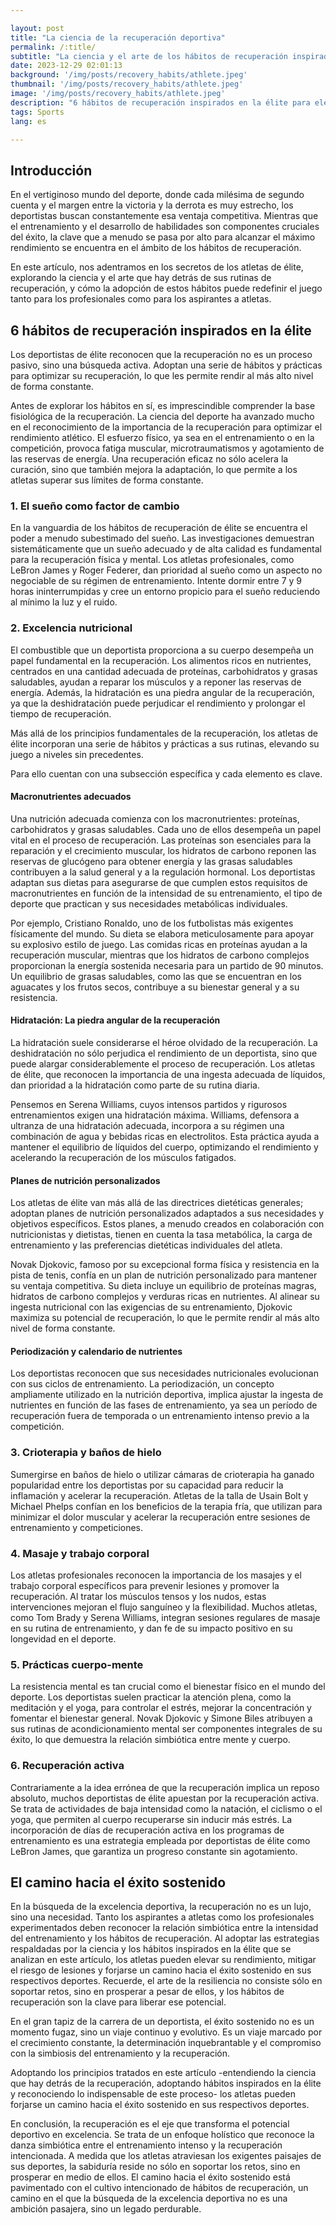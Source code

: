 ```yaml
---

layout: post 
title: "La ciencia de la recuperación deportiva"
permalink: /:title/ 
subtitle: "La ciencia y el arte de los hábitos de recuperación inspirados en la élite"
date: 2023-12-29 02:01:13 
background: '/img/posts/recovery_habits/athlete.jpeg'
thumbnail: '/img/posts/recovery_habits/athlete.jpeg'
image: '/img/posts/recovery_habits/athlete.jpeg'
description: "6 hábitos de recuperación inspirados en la élite para elevar tu juego al siguiente nivel"
tags: Sports
lang: es

---
```




## Introducción

En el vertiginoso mundo del deporte, donde cada milésima de segundo cuenta y el margen entre la victoria y la derrota es muy estrecho, los deportistas buscan constantemente esa ventaja competitiva. Mientras que el entrenamiento y el desarrollo de habilidades son componentes cruciales del éxito, la clave que a menudo se pasa por alto para alcanzar el máximo rendimiento se encuentra en el ámbito de los hábitos de recuperación.

En este artículo, nos adentramos en los secretos de los atletas de élite, explorando la ciencia y el arte que hay detrás de sus rutinas de recuperación, y cómo la adopción de estos hábitos puede redefinir el juego tanto para los profesionales como para los aspirantes a atletas.

## 6 hábitos de recuperación inspirados en la élite

Los deportistas de élite reconocen que la recuperación no es un proceso pasivo, sino una búsqueda activa. Adoptan una serie de hábitos y prácticas para optimizar su recuperación, lo que les permite rendir al más alto nivel de forma constante.

Antes de explorar los hábitos en sí, es imprescindible comprender la base fisiológica de la recuperación. La ciencia del deporte ha avanzado mucho en el reconocimiento de la importancia de la recuperación para optimizar el rendimiento atlético. El esfuerzo físico, ya sea en el entrenamiento o en la competición, provoca fatiga muscular, microtraumatismos y agotamiento de las reservas de energía. Una recuperación eficaz no sólo acelera la curación, sino que también mejora la adaptación, lo que permite a los atletas superar sus límites de forma constante.

### 1. El sueño como factor de cambio

En la vanguardia de los hábitos de recuperación de élite se encuentra el poder a menudo subestimado del sueño. Las investigaciones demuestran sistemáticamente que un sueño adecuado y de alta calidad es fundamental para la recuperación física y mental. Los atletas profesionales, como LeBron James y Roger Federer, dan prioridad al sueño como un aspecto no negociable de su régimen de entrenamiento. Intente dormir entre 7 y 9 horas ininterrumpidas y cree un entorno propicio para el sueño reduciendo al mínimo la luz y el ruido.

### 2. Excelencia nutricional

El combustible que un deportista proporciona a su cuerpo desempeña un papel fundamental en la recuperación. Los alimentos ricos en nutrientes, centrados en una cantidad adecuada de proteínas, carbohidratos y grasas saludables, ayudan a reparar los músculos y a reponer las reservas de energía. Además, la hidratación es una piedra angular de la recuperación, ya que la deshidratación puede perjudicar el rendimiento y prolongar el tiempo de recuperación.

Más allá de los principios fundamentales de la recuperación, los atletas de élite incorporan una serie de hábitos y prácticas a sus rutinas, elevando su juego a niveles sin precedentes.

Para ello cuentan con una subsección específica y cada elemento es clave.

#### Macronutrientes adecuados

Una nutrición adecuada comienza con los macronutrientes: proteínas, carbohidratos y grasas saludables. Cada uno de ellos desempeña un papel vital en el proceso de recuperación. Las proteínas son esenciales para la reparación y el crecimiento muscular, los hidratos de carbono reponen las reservas de glucógeno para obtener energía y las grasas saludables contribuyen a la salud general y a la regulación hormonal. Los deportistas adaptan sus dietas para asegurarse de que cumplen estos requisitos de macronutrientes en función de la intensidad de su entrenamiento, el tipo de deporte que practican y sus necesidades metabólicas individuales.

Por ejemplo, Cristiano Ronaldo, uno de los futbolistas más exigentes físicamente del mundo. Su dieta se elabora meticulosamente para apoyar su explosivo estilo de juego. Las comidas ricas en proteínas ayudan a la recuperación muscular, mientras que los hidratos de carbono complejos proporcionan la energía sostenida necesaria para un partido de 90 minutos. Un equilibrio de grasas saludables, como las que se encuentran en los aguacates y los frutos secos, contribuye a su bienestar general y a su resistencia.

#### Hidratación: La piedra angular de la recuperación

La hidratación suele considerarse el héroe olvidado de la recuperación. La deshidratación no sólo perjudica el rendimiento de un deportista, sino que puede alargar considerablemente el proceso de recuperación. Los atletas de élite, que reconocen la importancia de una ingesta adecuada de líquidos, dan prioridad a la hidratación como parte de su rutina diaria.

Pensemos en Serena Williams, cuyos intensos partidos y rigurosos entrenamientos exigen una hidratación máxima. Williams, defensora a ultranza de una hidratación adecuada, incorpora a su régimen una combinación de agua y bebidas ricas en electrolitos. Esta práctica ayuda a mantener el equilibrio de líquidos del cuerpo, optimizando el rendimiento y acelerando la recuperación de los músculos fatigados.

#### Planes de nutrición personalizados

Los atletas de élite van más allá de las directrices dietéticas generales; adoptan planes de nutrición personalizados adaptados a sus necesidades y objetivos específicos. Estos planes, a menudo creados en colaboración con nutricionistas y dietistas, tienen en cuenta la tasa metabólica, la carga de entrenamiento y las preferencias dietéticas individuales del atleta.

Novak Djokovic, famoso por su excepcional forma física y resistencia en la pista de tenis, confía en un plan de nutrición personalizado para mantener su ventaja competitiva. Su dieta incluye un equilibrio de proteínas magras, hidratos de carbono complejos y verduras ricas en nutrientes. Al alinear su ingesta nutricional con las exigencias de su entrenamiento, Djokovic maximiza su potencial de recuperación, lo que le permite rendir al más alto nivel de forma constante.

#### Periodización y calendario de nutrientes

Los deportistas reconocen que sus necesidades nutricionales evolucionan con sus ciclos de entrenamiento. La periodización, un concepto ampliamente utilizado en la nutrición deportiva, implica ajustar la ingesta de nutrientes en función de las fases de entrenamiento, ya sea un período de recuperación fuera de temporada o un entrenamiento intenso previo a la competición.

### 3. Crioterapia y baños de hielo

Sumergirse en baños de hielo o utilizar cámaras de crioterapia ha ganado popularidad entre los deportistas por su capacidad para reducir la inflamación y acelerar la recuperación. Atletas de la talla de Usain Bolt y Michael Phelps confían en los beneficios de la terapia fría, que utilizan para minimizar el dolor muscular y acelerar la recuperación entre sesiones de entrenamiento y competiciones.

### 4. Masaje y trabajo corporal

Los atletas profesionales reconocen la importancia de los masajes y el trabajo corporal específicos para prevenir lesiones y promover la recuperación. Al tratar los músculos tensos y los nudos, estas intervenciones mejoran el flujo sanguíneo y la flexibilidad. Muchos atletas, como Tom Brady y Serena Williams, integran sesiones regulares de masaje en su rutina de entrenamiento, y dan fe de su impacto positivo en su longevidad en el deporte.

### 5. Prácticas cuerpo-mente

La resistencia mental es tan crucial como el bienestar físico en el mundo del deporte. Los deportistas suelen practicar la atención plena, como la meditación y el yoga, para controlar el estrés, mejorar la concentración y fomentar el bienestar general. Novak Djokovic y Simone Biles atribuyen a sus rutinas de acondicionamiento mental ser componentes integrales de su éxito, lo que demuestra la relación simbiótica entre mente y cuerpo.

### 6. Recuperación activa

Contrariamente a la idea errónea de que la recuperación implica un reposo absoluto, muchos deportistas de élite apuestan por la recuperación activa. Se trata de actividades de baja intensidad como la natación, el ciclismo o el yoga, que permiten al cuerpo recuperarse sin inducir más estrés. La incorporación de días de recuperación activa en los programas de entrenamiento es una estrategia empleada por deportistas de élite como LeBron James, que garantiza un progreso constante sin agotamiento.

## El camino hacia el éxito sostenido

En la búsqueda de la excelencia deportiva, la recuperación no es un lujo, sino una necesidad. Tanto los aspirantes a atletas como los profesionales experimentados deben reconocer la relación simbiótica entre la intensidad del entrenamiento y los hábitos de recuperación. Al adoptar las estrategias respaldadas por la ciencia y los hábitos inspirados en la élite que se analizan en este artículo, los atletas pueden elevar su rendimiento, mitigar el riesgo de lesiones y forjarse un camino hacia el éxito sostenido en sus respectivos deportes. Recuerde, el arte de la resiliencia no consiste sólo en soportar retos, sino en prosperar a pesar de ellos, y los hábitos de recuperación son la clave para liberar ese potencial.

En el gran tapiz de la carrera de un deportista, el éxito sostenido no es un momento fugaz, sino un viaje continuo y evolutivo. Es un viaje marcado por el crecimiento constante, la determinación inquebrantable y el compromiso con la simbiosis del entrenamiento y la recuperación.

Adoptando los principios tratados en este artículo -entendiendo la ciencia que hay detrás de la recuperación, adoptando hábitos inspirados en la élite y reconociendo lo indispensable de este proceso- los atletas pueden forjarse un camino hacia el éxito sostenido en sus respectivos deportes.

En conclusión, la recuperación es el eje que transforma el potencial deportivo en excelencia. Se trata de un enfoque holístico que reconoce la danza simbiótica entre el entrenamiento intenso y la recuperación intencionada. A medida que los atletas atraviesan los exigentes paisajes de sus deportes, la sabiduría reside no sólo en soportar los retos, sino en prosperar en medio de ellos. El camino hacia el éxito sostenido está pavimentado con el cultivo intencionado de hábitos de recuperación, un camino en el que la búsqueda de la excelencia deportiva no es una ambición pasajera, sino un legado perdurable.